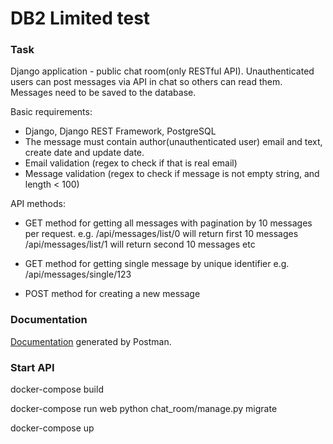 # DB2 Limited test

### Task

Django application - public chat room(only RESTful API).
Unauthenticated users can post messages via API in chat so others can read them.
Messages need to be saved to the database.

Basic requirements:
- Django, Django REST Framework, PostgreSQL
- The message must contain author(unauthenticated user) email and text, create date and update date.
- Email validation (regex to check if that is real email)
- Message validation (regex to check if message is not empty string, and length < 100)

API methods:
- GET method for getting all messages with pagination by 10 messages per request.
e.g.
/api/messages/list/0 will return first 10 messages
/api/messages/list/1 will return second 10 messages
etc

- GET method for getting single message by unique identifier
e.g.
/api/messages/single/123

- POST method for creating a new message

### Documentation
[Documentation](https://documenter.getpostman.com/view/14768889/TzJrCKXv) generated by Postman.



### Start API

docker-compose build

docker-compose run web python chat_room/manage.py migrate

docker-compose up
